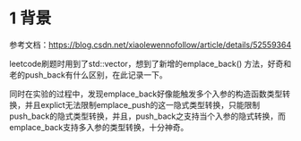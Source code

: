 # 1 背景

参考文档：https://blog.csdn.net/xiaolewennofollow/article/details/52559364

leetcode刷题时用到了std::vector，想到了新增的emplace_back() 方法，好奇和老的push_back有什么区别，在此记录一下。

同时在实验的过程中，发现emplace_back好像能触发多个入参的构造函数类型转换，并且explict无法限制emplace_push的这一隐式类型转换，只能限制push_back的隐式类型转换，并且，push_back之支持当个入参的隐式转换，而emplace_back支持多入参的类型转换，十分神奇。

